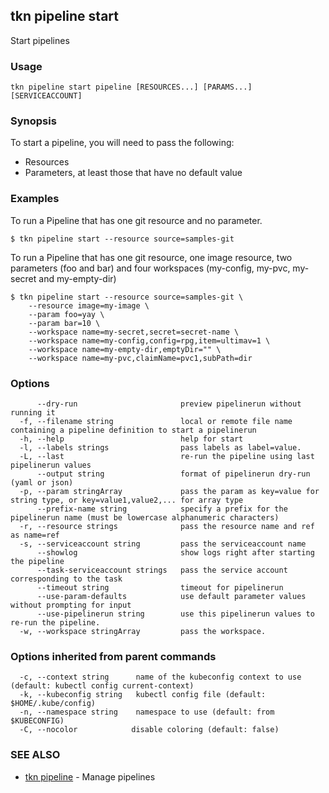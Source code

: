 ## tkn pipeline start

Start pipelines

### Usage

```
tkn pipeline start pipeline [RESOURCES...] [PARAMS...] [SERVICEACCOUNT]
```

### Synopsis

To start a pipeline, you will need to pass the following:

- Resources
- Parameters, at least those that have no default value

### Examples

To run a Pipeline that has one git resource and no parameter.

	$ tkn pipeline start --resource source=samples-git


To run a Pipeline that has one git resource, one image resource,
two parameters (foo and bar) and four workspaces (my-config, my-pvc,
my-secret and my-empty-dir)


	$ tkn pipeline start --resource source=samples-git \
		--resource image=my-image \
		--param foo=yay \
		--param bar=10 \
		--workspace name=my-secret,secret=secret-name \
		--workspace name=my-config,config=rpg,item=ultimav=1 \
		--workspace name=my-empty-dir,emptyDir="" \
		--workspace name=my-pvc,claimName=pvc1,subPath=dir

### Options

```
      --dry-run                       preview pipelinerun without running it
  -f, --filename string               local or remote file name containing a pipeline definition to start a pipelinerun
  -h, --help                          help for start
  -l, --labels strings                pass labels as label=value.
  -L, --last                          re-run the pipeline using last pipelinerun values
      --output string                 format of pipelinerun dry-run (yaml or json)
  -p, --param stringArray             pass the param as key=value for string type, or key=value1,value2,... for array type
      --prefix-name string            specify a prefix for the pipelinerun name (must be lowercase alphanumeric characters)
  -r, --resource strings              pass the resource name and ref as name=ref
  -s, --serviceaccount string         pass the serviceaccount name
      --showlog                       show logs right after starting the pipeline
      --task-serviceaccount strings   pass the service account corresponding to the task
      --timeout string                timeout for pipelinerun
      --use-param-defaults            use default parameter values without prompting for input
      --use-pipelinerun string        use this pipelinerun values to re-run the pipeline. 
  -w, --workspace stringArray         pass the workspace.
```

### Options inherited from parent commands

```
  -c, --context string      name of the kubeconfig context to use (default: kubectl config current-context)
  -k, --kubeconfig string   kubectl config file (default: $HOME/.kube/config)
  -n, --namespace string    namespace to use (default: from $KUBECONFIG)
  -C, --nocolor            disable coloring (default: false)
```

### SEE ALSO

* [tkn pipeline](tkn_pipeline.md)	 - Manage pipelines

